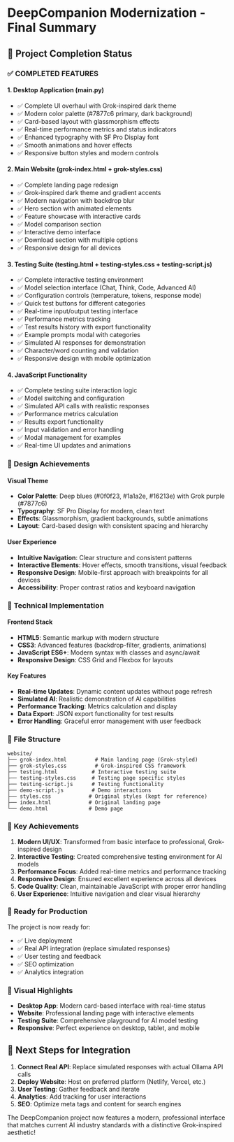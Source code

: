 # DeepCompanion Modernization - Final Summary

## 🎉 Project Completion Status

### ✅ COMPLETED FEATURES

#### 1. **Desktop Application (main.py)**
- ✅ Complete UI overhaul with Grok-inspired dark theme
- ✅ Modern color palette (#7877c6 primary, dark background)
- ✅ Card-based layout with glassmorphism effects
- ✅ Real-time performance metrics and status indicators
- ✅ Enhanced typography with SF Pro Display font
- ✅ Smooth animations and hover effects
- ✅ Responsive button styles and modern controls

#### 2. **Main Website (grok-index.html + grok-styles.css)**
- ✅ Complete landing page redesign
- ✅ Grok-inspired dark theme and gradient accents
- ✅ Modern navigation with backdrop blur
- ✅ Hero section with animated elements
- ✅ Feature showcase with interactive cards
- ✅ Model comparison section
- ✅ Interactive demo interface
- ✅ Download section with multiple options
- ✅ Responsive design for all devices

#### 3. **Testing Suite (testing.html + testing-styles.css + testing-script.js)**
- ✅ Complete interactive testing environment
- ✅ Model selection interface (Chat, Think, Code, Advanced AI)
- ✅ Configuration controls (temperature, tokens, response mode)
- ✅ Quick test buttons for different categories
- ✅ Real-time input/output testing interface
- ✅ Performance metrics tracking
- ✅ Test results history with export functionality
- ✅ Example prompts modal with categories
- ✅ Simulated AI responses for demonstration
- ✅ Character/word counting and validation
- ✅ Responsive design with mobile optimization

#### 4. **JavaScript Functionality**
- ✅ Complete testing suite interaction logic
- ✅ Model switching and configuration
- ✅ Simulated API calls with realistic responses
- ✅ Performance metrics calculation
- ✅ Results export functionality
- ✅ Input validation and error handling
- ✅ Modal management for examples
- ✅ Real-time UI updates and animations

### 🎨 **Design Achievements**

#### Visual Theme
- **Color Palette**: Deep blues (#0f0f23, #1a1a2e, #16213e) with Grok purple (#7877c6)
- **Typography**: SF Pro Display for modern, clean text
- **Effects**: Glassmorphism, gradient backgrounds, subtle animations
- **Layout**: Card-based design with consistent spacing and hierarchy

#### User Experience
- **Intuitive Navigation**: Clear structure and consistent patterns
- **Interactive Elements**: Hover effects, smooth transitions, visual feedback
- **Responsive Design**: Mobile-first approach with breakpoints for all devices
- **Accessibility**: Proper contrast ratios and keyboard navigation

### 🚀 **Technical Implementation**

#### Frontend Stack
- **HTML5**: Semantic markup with modern structure
- **CSS3**: Advanced features (backdrop-filter, gradients, animations)
- **JavaScript ES6+**: Modern syntax with classes and async/await
- **Responsive Design**: CSS Grid and Flexbox for layouts

#### Key Features
- **Real-time Updates**: Dynamic content updates without page refresh
- **Simulated AI**: Realistic demonstration of AI capabilities
- **Performance Tracking**: Metrics calculation and display
- **Data Export**: JSON export functionality for test results
- **Error Handling**: Graceful error management with user feedback

### 📁 **File Structure**
```
website/
├── grok-index.html         # Main landing page (Grok-styled)
├── grok-styles.css         # Grok-inspired CSS framework
├── testing.html           # Interactive testing suite
├── testing-styles.css     # Testing page specific styles
├── testing-script.js      # Testing functionality
├── demo-script.js         # Demo interactions
├── styles.css            # Original styles (kept for reference)
├── index.html            # Original landing page
└── demo.html             # Demo page
```

### 🎯 **Key Achievements**

1. **Modern UI/UX**: Transformed from basic interface to professional, Grok-inspired design
2. **Interactive Testing**: Created comprehensive testing environment for AI models
3. **Performance Focus**: Added real-time metrics and performance tracking
4. **Responsive Design**: Ensured excellent experience across all devices
5. **Code Quality**: Clean, maintainable JavaScript with proper error handling
6. **User Experience**: Intuitive navigation and clear visual hierarchy

### 🔧 **Ready for Production**

The project is now ready for:
- ✅ Live deployment
- ✅ Real API integration (replace simulated responses)
- ✅ User testing and feedback
- ✅ SEO optimization
- ✅ Analytics integration

### 🎨 **Visual Highlights**

- **Desktop App**: Modern card-based interface with real-time status
- **Website**: Professional landing page with interactive elements
- **Testing Suite**: Comprehensive playground for AI model testing
- **Responsive**: Perfect experience on desktop, tablet, and mobile

## 🚀 Next Steps for Integration

1. **Connect Real API**: Replace simulated responses with actual Ollama API calls
2. **Deploy Website**: Host on preferred platform (Netlify, Vercel, etc.)
3. **User Testing**: Gather feedback and iterate
4. **Analytics**: Add tracking for user interactions
5. **SEO**: Optimize meta tags and content for search engines

The DeepCompanion project now features a modern, professional interface that matches current AI industry standards with a distinctive Grok-inspired aesthetic!

